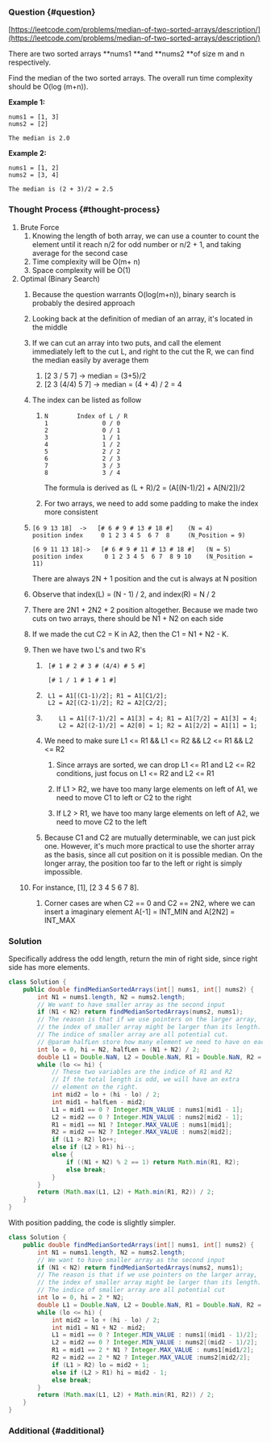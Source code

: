 ### Question {#question}

[https://leetcode.com/problems/median-of-two-sorted-arrays/description/](https://leetcode.com/problems/median-of-two-sorted-arrays/description/)

There are two sorted arrays **nums1 **and **nums2 **of size m and n respectively.

Find the median of the two sorted arrays. The overall run time complexity should be O\(log \(m+n\)\).

**Example 1:**

```
nums1 = [1, 3]
nums2 = [2]

The median is 2.0
```

**Example 2:**

```
nums1 = [1, 2]
nums2 = [3, 4]

The median is (2 + 3)/2 = 2.5
```

### Thought Process {#thought-process}

1. Brute Force
   1. Knowing the length of both array, we can use a counter to count the element until it reach n/2 for odd number or n/2 + 1, and taking average for the second case
   2. Time complexity will be O\(m+ n\)
   3. Space complexity will be O\(1\)
2. Optimal \(Binary Search\)  
   1. Because the question warrants O\(log\(m+n\)\), binary search is probably the desired approach  
   2. Looking back at the definition of median of an array, it's located in the middle  
   3. If we can cut an array into two puts, and call the element immediately left to the cut L, and right to the cut the R, we can find the median easily by average them  
      1. \[2 3 / 5 7\] -&gt; median = \(3+5\)/2  
      2. \[2 3 \(4/4\) 5 7\] -&gt; median = \(4 + 4\) / 2 = 4

   1. The index can be listed as follow

      1. ```
         N        Index of L / R
         1               0 / 0
         2               0 / 1
         3               1 / 1  
         4               1 / 2      
         5               2 / 2
         6               2 / 3
         7               3 / 3
         8               3 / 4
         ```

         The formula is derived as \(L + R\)/2 = \(A\[\(N-1\)/2\] + A\[N/2\]\)/2

      2. For two arrays, we need to add some padding to make the index more consistent

   2. ```
      [6 9 13 18]  ->   [# 6 # 9 # 13 # 18 #]    (N = 4)
      position index     0 1 2 3 4 5  6 7  8     (N_Position = 9)

      [6 9 11 13 18]->   [# 6 # 9 # 11 # 13 # 18 #]   (N = 5)
      position index      0 1 2 3 4 5  6 7  8 9 10    (N_Position = 11)
      ```

      There are always 2N + 1 position and the cut is always at N position

   3. Observe that index\(L\) = \(N - 1\) / 2, and index\(R\) = N / 2

   4. There are 2N1 + 2N2 + 2 position altogether. Because we made two cuts on two arrays, there should be N1 + N2 on each side

   5. If we made the cut C2 = K in A2, then the C1 = N1 + N2 - K.

   6. Then we have two L's and two R's

      1. ```
          [# 1 # 2 # 3 # (4/4) # 5 #]    

          [# 1 / 1 # 1 # 1 #]
         ```
      2. ```
          L1 = A1[(C1-1)/2]; R1 = A1[C1/2];
          L2 = A2[(C2-1)/2]; R2 = A2[C2/2];
         ```
      3. ```
             L1 = A1[(7-1)/2] = A1[3] = 4; R1 = A1[7/2] = A1[3] = 4;
             L2 = A2[(2-1)/2] = A2[0] = 1; R2 = A1[2/2] = A1[1] = 1;
         ```
      4. We need to make sure L1 &lt;= R1 && L1 &lt;= R2 && L2 &lt;= R1 && L2 &lt;= R2

         1. Since arrays are sorted, we can drop L1 &lt;= R1 and L2 &lt;= R2 conditions, just focus on L1 &lt;= R2 and L2 &lt;= R1

         2. If L1 &gt; R2, we have too many large elements on left of A1, we need to move C1 to left or C2 to the right

         3. If L2 &gt; R1, we have too many large elements on left of A2, we need to move C2 to the left

      5. Because C1 and C2 are mutually determinable, we can just pick one. However, it's much more practical to use the shorter array as the basis, since all cut position on it is possible median. On the longer array, the position too far to the left or right is simply impossible.

   7. For instance, \[1\], \[2 3 4 5 6 7 8\].
      1. Corner cases are when C2 == 0 and C2 == 2N2, where we can insert a imaginary element A\[-1\] = INT\_MIN and A\[2N2\] = INT\_MAX

### Solution

Specifically address the odd length, return the min of right side, since right side has more elements.

```java
class Solution {
    public double findMedianSortedArrays(int[] nums1, int[] nums2) {
        int N1 = nums1.length, N2 = nums2.length;
        // We want to have smaller array as the second input
        if (N1 < N2) return findMedianSortedArrays(nums2, nums1);
        // The reason is that if we use pointers on the larger array,
        // the index of smaller array might be larger than its length.
        // The indice of smaller array are all potential cut.
        // @param halfLen store how many element we need to have on each side
        int lo = 0, hi = N2, halfLen = (N1 + N2) / 2;
        double L1 = Double.NaN, L2 = Double.NaN, R1 = Double.NaN, R2 = Double.NaN;
        while (lo <= hi) {
            // These two variables are the indice of R1 and R2
            // If the total length is odd, we will have an extra
            // element on the right.
            int mid2 = lo + (hi - lo) / 2;
            int mid1 = halfLen - mid2;
            L1 = mid1 == 0 ? Integer.MIN_VALUE : nums1[mid1 - 1];
            L2 = mid2 == 0 ? Integer.MIN_VALUE : nums2[mid2 - 1];
            R1 = mid1 == N1 ? Integer.MAX_VALUE : nums1[mid1];
            R2 = mid2 == N2 ? Integer.MAX_VALUE : nums2[mid2];
            if (L1 > R2) lo++;
            else if (L2 > R1) hi--;
            else {
                if ((N1 + N2) % 2 == 1) return Math.min(R1, R2);
                else break;
            }
        }
        return (Math.max(L1, L2) + Math.min(R1, R2)) / 2;
    }
}
```

With position padding, the code is slightly simpler.

```java
class Solution {
    public double findMedianSortedArrays(int[] nums1, int[] nums2) {
        int N1 = nums1.length, N2 = nums2.length;
        // We want to have smaller array as the second input
        if (N1 < N2) return findMedianSortedArrays(nums2, nums1);
        // The reason is that if we use pointers on the larger array,
        // the index of smaller array might be larger than its length.
        // The indice of smaller array are all potential cut
        int lo = 0, hi = 2 * N2;
        double L1 = Double.NaN, L2 = Double.NaN, R1 = Double.NaN, R2 = Double.NaN;
        while (lo <= hi) {
            int mid2 = lo + (hi - lo) / 2;
            int mid1 = N1 + N2 - mid2;
            L1 = mid1 == 0 ? Integer.MIN_VALUE : nums1[(mid1 - 1)/2];
            L2 = mid2 == 0 ? Integer.MIN_VALUE : nums2[(mid2 - 1)/2];
            R1 = mid1 == 2 * N1 ? Integer.MAX_VALUE : nums1[mid1/2];
            R2 = mid2 == 2 * N2 ? Integer.MAX_VALUE :nums2[mid2/2];
            if (L1 > R2) lo = mid2 + 1;
            else if (L2 > R1) hi = mid2 - 1;
            else break;
        }
        return (Math.max(L1, L2) + Math.min(R1, R2)) / 2;
    }
}
```

### Additional {#additional}



